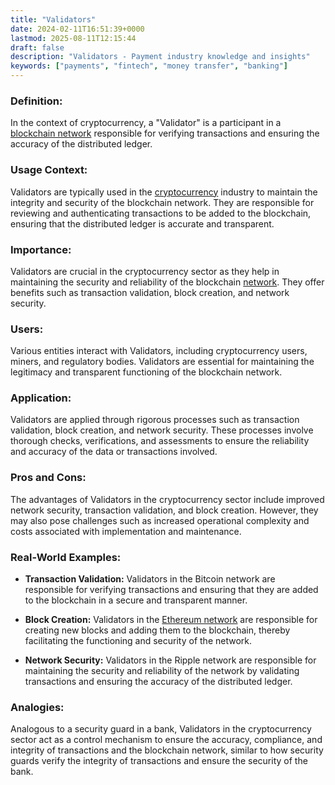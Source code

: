 ```yaml
---
title: "Validators"
date: 2024-02-11T16:51:39+0000
lastmod: 2025-08-11T12:15:44
draft: false
description: "Validators - Payment industry knowledge and insights"
keywords: ["payments", "fintech", "money transfer", "banking"]
---
```


### **Definition:**

In the context of cryptocurrency, a "Validator" is a participant in a [blockchain network](https://faisalkhanllc.xyz/resources/payments-wiki/b/blockchain/) responsible for verifying transactions and ensuring the accuracy of the distributed ledger.

### **Usage Context:**

Validators are typically used in the [cryptocurrency](https://faisalkhanllc.xyz/resources/payments-wiki/c/cryptocurrency/) industry to maintain the integrity and security of the blockchain network. They are responsible for reviewing and authenticating transactions to be added to the blockchain, ensuring that the distributed ledger is accurate and transparent.

### **Importance:**

Validators are crucial in the cryptocurrency sector as they help in maintaining the security and reliability of the blockchain [network](https://faisalkhanllc.xyz/resources/payments-wiki/l/lightning-network/). They offer benefits such as transaction validation, block creation, and network security.

### **Users:**

Various entities interact with Validators, including cryptocurrency users, miners, and regulatory bodies. Validators are essential for maintaining the legitimacy and transparent functioning of the blockchain network.

### **Application:**

Validators are applied through rigorous processes such as transaction validation, block creation, and network security. These processes involve thorough checks, verifications, and assessments to ensure the reliability and accuracy of the data or transactions involved.

### **Pros and Cons:**

The advantages of Validators in the cryptocurrency sector include improved network security, transaction validation, and block creation. However, they may also pose challenges such as increased operational complexity and costs associated with implementation and maintenance.

### **Real-World Examples:**

- **Transaction Validation:** Validators in the Bitcoin network are responsible for verifying transactions and ensuring that they are added to the blockchain in a secure and transparent manner.

- **Block Creation:** Validators in the [Ethereum network](https://faisalkhanllc.xyz/resources/payments-wiki/e/ethereum-blockchain/) are responsible for creating new blocks and adding them to the blockchain, thereby facilitating the functioning and security of the network.

- **Network Security:** Validators in the Ripple network are responsible for maintaining the security and reliability of the network by validating transactions and ensuring the accuracy of the distributed ledger.

### **Analogies:**

Analogous to a security guard in a bank, Validators in the cryptocurrency sector act as a control mechanism to ensure the accuracy, compliance, and integrity of transactions and the blockchain network, similar to how security guards verify the integrity of transactions and ensure the security of the bank.